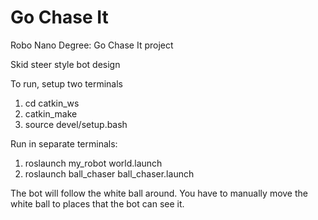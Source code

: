 # Go Chase It
Robo Nano Degree: Go Chase It project

Skid steer style bot design

To run, setup two terminals
1. cd catkin_ws
2. catkin_make
3. source devel/setup.bash

Run in separate terminals: 
1. roslaunch my_robot world.launch
2. roslaunch ball_chaser ball_chaser.launch  

The bot will follow the white ball around. You have to manually move the white ball to places that the bot can see it.
